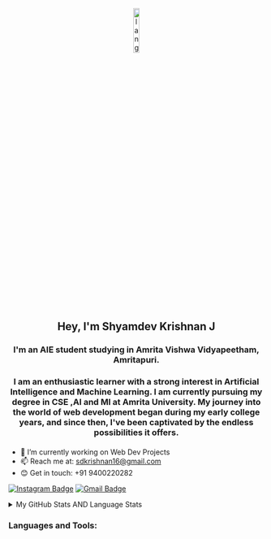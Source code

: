 <p align="center"><img width=15%" src="https://github.com/alansmathew/alansmathew/raw/master/lang.gif" alt="lang image here" /></p>

<h2 align="center">
 Hey, I'm Shyamdev Krishnan J
</h2>

 <h3 align="center">
  I'm an AIE student studying in Amrita Vishwa Vidyapeetham, Amritapuri.
 </h3>
  
 
 <h3 align="center">
  I am an enthusiastic learner with a strong interest in Artificial Intelligence and Machine Learning. I am currently pursuing my degree in CSE ,AI and Ml at Amrita University. My journey into the world of web development began during my early college years, and since then, I've been captivated by the endless possibilities it offers.
 </h3>

  <h4 align="center">
 </h4>
 
- 🌱 I’m currently working on Web Dev Projects
- 📫 Reach me at: sdkrishnan16@gmail.com
- 😊 Get in touch: +91 9400220282 

[![Instagram Badge](https://img.shields.io/badge/-shy.am.___-e4405f?style=flat-square&logo=Instagram&logoColor=white&link=https://www.instagram.com/shy.am.___/)](https://www.instagram.com/shy.am.___/)
[![Gmail Badge](https://img.shields.io/badge/-mail@sdkrishnan16@gmail.com-d14836?style=flat-square&logo=Gmail&logoColor=white&link=mailto:mail@sdkrishnan16@gmail.com)](mailto:mail@jayraj.co.in)
  
<details>
  <summary>My GitHub Stats AND Language Stats</summary>
  
<table>
  <tr>
    <td>
      <img src="https://github-readme-stats.vercel.app/api?username=Shyamdevkrishnanj&count_private=true&show_icons=true&theme=dark&hide_border=true" />
    </td>
    <td>
      <img src="https://github-readme-streak-stats.herokuapp.com?user=Shyamdevkrishnanj&theme=dark&hide_border=true" />
    </td>
      <td>
      <img src="https://github-readme-stats.vercel.app/api/top-langs/?username=Shyamdevkrishnanj&layout=compact&theme=dark&hide_border=true" />
    </td>
  </tr>
</table>

 </details> 
 
<h3 align="left">Languages and Tools:</h3>

 
 

